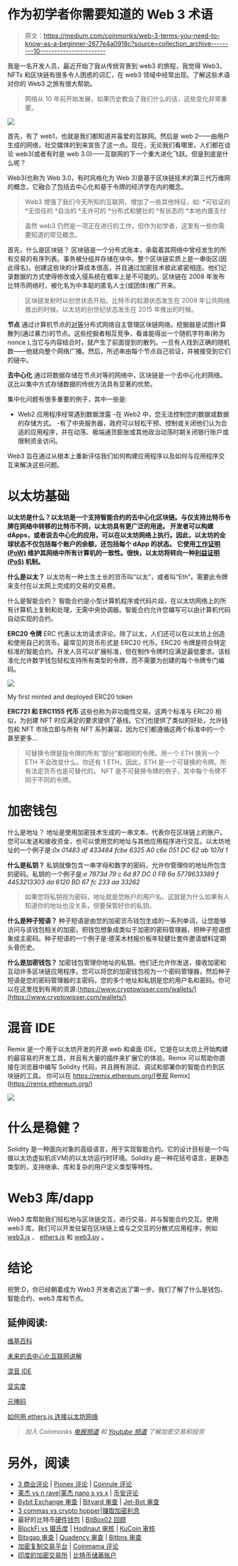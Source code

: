 # 作为初学者你需要知道的 Web 3 术语

> 原文：<https://medium.com/coinmonks/web-3-terms-you-need-to-know-as-a-beginner-2677e4a0918c?source=collection_archive---------10----------------------->

我是一名开发人员，最近开始了我从传统背景到 web3 的旅程，我觉得 Web3、NFTs 和区块链有很多令人困惑的词汇，在 web3 领域中经常出现。了解这些术语对你的 Web3 之旅有很大帮助。

> 网络从 10 年前开始发展，如果历史教会了我们什么的话，这些变化非常重要。

![](img/ed74fb91e5fd778c8739829a5e73240b.png)

首先，有了 web1，也就是我们都知道并喜爱的互联网。然后是 web 2——由用户生成的网络，社交媒体的到来宣告了这一点。现在，无论我们看哪里，人们都在谈论 web3(或者有时是 web 3.0)——互联网的下一个重大进化飞跃。但是到底是什么呢？

Web3(也称为 Web 3.0，有时风格化为 Web 3)是基于区块链技术的第三代万维网的概念，它融合了包括去中心化和基于令牌的经济学在内的概念。

> Web3 增强了我们今天所知的互联网，增加了一些其他特征，如:
> *可验证的
> *无信任的
> *自治的
> *无许可的
> *分布式和健壮的
> *有状态的
> *本地内置支付

> 虽然 web3 仍然是一项正在进行的工作，但作为初学者，这里有一些你需要知道的常见概念。

首先，什么是区块链？
区块链是一个分布式账本，承载着其网络中曾经发生的所有交易的有序列表。事务被分组并存储在块中。整个区块链实质上是一串街区(因此得名)。创建这些块的计算成本很高，并且通过加密技术彼此紧密相连。他们记录数据的方式使得修改或入侵系统在概率上是不可能的。区块链在 2008 年发布比特币网络时，被化名为中本聪的匿名人士(或团体)推广开来。

> 区块链发射时以创世状态开始。比特币的起源状态发生在 2009 年公共网络推出的时候。以太坊的创世纪状态发生在 2015 年推出的时候。

**节点**
通过计算机节点的[对等](https://en.wikipedia.org/wiki/Peer-to-peer)分布式网络自主管理区块链网络。挖掘器是试图计算散列(通过暴力)的节点。这些挖掘者相互竞争，看谁能得出一个随机字符串(称为 nonce ),当它与内容结合时，就产生了前面提到的散列。一旦有人找到正确的随机数——他就向整个网络广播。然后，所述串由每个节点自己验证，并被接受到它们的链中。

**去中心化**
通过将数据存储在节点对等的网络中，区块链是一个去中心化的网络。这比以集中方式存储数据的传统方法具有显著的优势。

集中化问题有很多重要的例子，其中一些是:
- Web2 应用程序经常遇到数据泄露
-在 Web2 中，您无法控制您的数据或数据的存储方式。
-有了中央服务器，政府可以轻松干预、控制或关闭他们认为合适的应用程序，并在动荡、极端通货膨胀或其他政治动荡时期关闭银行账户或限制资金访问。

Web3 旨在通过从根本上重新评估我们如何构建应用程序以及如何与应用程序交互来解决这些问题。

# 以太坊基础

**以太坊是什么？以太坊是一个支持智能合约的去中心化区块链。与仅支持比特币令牌在网络中转移的比特币不同，以太坊具有更广泛的用途。
开发者可以构建 dApps，或者说去中心化的应用，可以在以太坊网络上执行。因此，以太坊的全球状态不仅包括每个账户的余额，还包括每个 dApp 的状态。
它使用[工作证明(PoW)](https://en.wikipedia.org/wiki/Proof_of_work) 维护其网络中所有计算机的一致性。很快，以太坊将转向一种[利益证明(PoS)](https://en.wikipedia.org/wiki/Proof_of_stake) 机制。**

**什么是以太？**
以太坊有一种土生土长的货币叫“以太”，或者叫“Eth”。需要此令牌来支付在以太网上完成的交易的交易费。

什么是智能合约？
智能合约是小型计算机程序或代码片段，在以太坊网络上的所有计算机上复制和处理，无需中央协调器。智能合约允许您编写可以由计算机代码自动实现的合约。

**ERC20 令牌**
ERC 代表以太坊请求评论。除了以太，人们还可以在以太坊上创造和使用自己的货币。最常见的货币形式是 ERC20 代币。ERC20 令牌是符合特定标准的智能合约。开发人员可以扩展标准，但在制作令牌时应满足最低要求。该标准化允许数字钱包轻松支持所有类型的令牌，而不需要为创建的每个令牌专门编码。

![](img/e1684603a737c3472733ae32da71b53d.png)

My first minted and deployed ERC20 token

**ERC721 和 ERC1155 代币**
这些也称为非功能性交易。这两个标准与 ERC20 相似，为创建 NFT 时应满足的要求提供了基线。它们也提供了类似的好处，允许钱包和 NFT 市场立即与所有 NFT 系列兼容，因为它们都遵循这两个标准中的一个甚至更多…

> 可替换令牌是指令牌的所有“部分”都相同的令牌。用一个 ETH 换另一个 ETH 不会改变什么。你还有 1 ETH。因此，ETH 是一个可替换的令牌。所有法定货币也是可替代的。
> NFT 是不可替换令牌的例子，其中每个令牌不同于不同的令牌。

# **加密钱包**

什么是地址？
地址是使用加密技术生成的一串文本，代表你在区块链上的账户。您可以发送和接收资金，也可以使用您的地址与其他应用程序进行交互。以太坊地址的一个例子是:*0x 01483 df 433484 fcbe 6325 A0 c6e 051 DC 62 ab 107d 1*

**什么是私钥？**
私钥就像包含一串字母和数字的密码，允许你管理你的地址所包含的密码。私钥的一个例子是:*e 7873d 79 c 6d 87 DC 0 FB 6a 5778633389 f 4453213303 da 6120 BD 67 fc 233 aa 33262*

> 如果您将私钥视为密码，地址就是您帐户的用户名。这就是为什么如果有人知道你的地址也没关系，但要保管好你的私钥。

**什么是种子短语？**
种子短语是由您的加密货币钱包生成的一系列单词，让您能够访问与该钱包相关的加密。把钱包想象成类似于加密的密码管理器，把种子短语想象成主密码。种子短语的一个例子是:德芙木材报价板年轻健壮套件邀请塑料定期头骨历史。

**什么是加密钱包？**
加密钱包管理你地址的私钥。他们还允许你发送，接收加密和互动许多区块链应用程序。您可以将您的加密钱包视为一个密码管理器，然后种子短语是您的密码管理器的主密码，您的多个地址和私钥是您的用户名和密码。你可以在这里找到有用的资源:[https://www.cryptowisser.com/wallets/](https://www.cryptowisser.com/wallets/)

# **混音 IDE**

Remix 是一个用于以太坊开发的开源 web 和桌面 IDE。它是在以太坊上开始构建的最容易的开发工具，并且有大量的插件来扩展它的体验。Remix 可以帮助你直接在浏览器中编写 Solidity 代码，并且拥有测试、调试和部署你的智能合约到区块链的工具。
你可以在 https://remix.ethereum.org/[参观 Remix](https://remix.ethereum.org/)

![](img/8c98334ee828536fa0b445608064305f.png)

# **什么是稳健？**

Solidity 是一种面向对象的高级语言，用于实现智能合约。它的设计目标是一个叫做以太坊虚拟机(EVM)的以太坊运行时环境。Solidity 是一种花括号语言，是静态类型的，支持继承、库和复杂的用户定义类型等特性。

# Web3 库/dapp

Web3 库帮助我们轻松地与区块链交互，进行交易，并与智能合约交互。使用 web3 库，我们可以开发驻留在区块链上或与之交互的分散式应用程序，例如 [web3.js](https://web3js.readthedocs.io/) 、 [ethers.js](https://docs.ethers.io/) 和 [web3.py](https://web3py.readthedocs.io/en/stable/) 。

# **结论**

祝贺:D，你已经朝着成为 Web3 开发者迈出了第一步。我们了解了什么是钱包、智能合约、web3 库和节点。

## 延伸阅读:

[维基百科](https://en.wikipedia.org/wiki/Web3)

[未来的去中心化互联网讲解](https://www.freecodecamp.org/news/what-is-web3/)

[混音 IDE](https://remix.ethereum.org/)

[坚实度](https://docs.soliditylang.org/)

[元掩码](https://metamask.io/)

[如何用 ethers.js 连接以太坊网络](https://www.quicknode.com/guides/web3-sdks/how-to-connect-to-ethereum-network-with-ethers-js)

> *加入 Coinmonks* [*电报频道*](https://t.me/coincodecap) *和* [*Youtube 频道*](https://www.youtube.com/c/coinmonks/videos) *了解加密交易和投资*

# 另外，阅读

*   [3 商业评论](/coinmonks/3commas-review-an-excellent-crypto-trading-bot-2020-1313a58bec92) | [Pionex 评论](https://coincodecap.com/pionex-review-exchange-with-crypto-trading-bot) | [Coinrule 评论](/coinmonks/coinrule-review-2021-a-beginner-friendly-crypto-trading-bot-daf0504848ba)
*   [莱杰 vs n rave](/coinmonks/ledger-vs-ngrave-zero-7e40f0c1d694)|[莱杰 nano s vs x](/coinmonks/ledger-nano-s-vs-x-battery-hardware-price-storage-59a6663fe3b0) | [币安评论](/coinmonks/binance-review-ee10d3bf3b6e)
*   [Bybit Exchange 审查](/coinmonks/bybit-exchange-review-dbd570019b71) | [Bityard 审查](https://coincodecap.com/bityard-reivew) | [Jet-Bot 审查](https://coincodecap.com/jet-bot-review)
*   [3 commas vs crypto hopper](/coinmonks/3commas-vs-pionex-vs-cryptohopper-best-crypto-bot-6a98d2baa203)|[赚取加密利息](/coinmonks/earn-crypto-interest-b10b810fdda3)
*   最好的比特币[硬件钱包](/coinmonks/hardware-wallets-dfa1211730c6) | [BitBox02 回顾](/coinmonks/bitbox02-review-your-swiss-bitcoin-hardware-wallet-c36c88fff29)
*   [BlockFi vs 摄氏度](/coinmonks/blockfi-vs-celsius-vs-hodlnaut-8a1cc8c26630) | [Hodlnaut 审核](/coinmonks/hodlnaut-review-best-way-to-hodl-is-to-earn-interest-on-your-bitcoin-6658a8c19edf) | [KuCoin 审核](https://coincodecap.com/kucoin-review)
*   [Bitsgap 审查](/coinmonks/bitsgap-review-a-crypto-trading-bot-that-makes-easy-money-a5d88a336df2) | [Quadency 审查](/coinmonks/quadency-review-a-crypto-trading-automation-platform-3068eaa374e1) | [Bitbns 审查](/coinmonks/bitbns-review-38256a07e161)
*   [加密复制交易平台](/coinmonks/top-10-crypto-copy-trading-platforms-for-beginners-d0c37c7d698c) | [Coinmama 评论](/coinmonks/coinmama-review-ace5641bde6e)
*   [印度的加密交易所](/coinmonks/bitcoin-exchange-in-india-7f1fe79715c9) | [比特币储蓄账户](/coinmonks/bitcoin-savings-account-e65b13f92451)